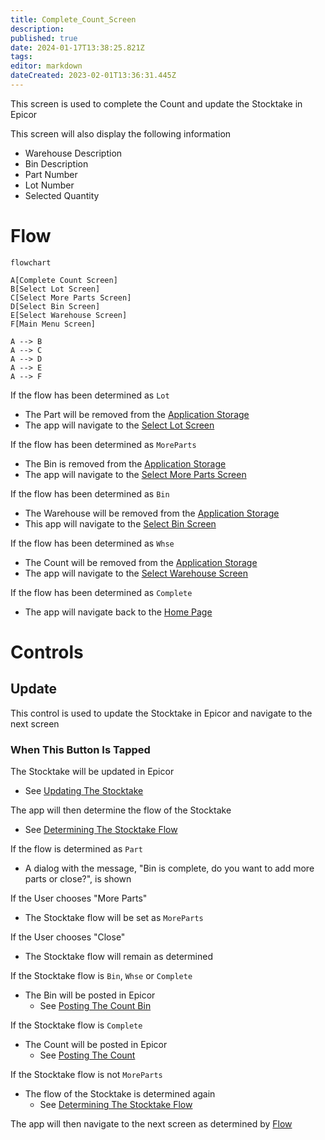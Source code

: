 ```yaml
---
title: Complete_Count_Screen
description: 
published: true
date: 2024-01-17T13:38:25.821Z
tags: 
editor: markdown
dateCreated: 2023-02-01T13:36:31.445Z
---
```


This screen is used to complete the Count and update the Stocktake in Epicor

This screen will also display the following information
- Warehouse Description
- Bin Description
- Part Number
- Lot Number
- Selected Quantity

# Flow
```mermaid
flowchart

A[Complete Count Screen]
B[Select Lot Screen]
C[Select More Parts Screen]
D[Select Bin Screen]
E[Select Warehouse Screen]
F[Main Menu Screen]

A --> B
A --> C
A --> D
A --> E
A --> F
```

If the flow has been determined as `Lot`
- The Part will be removed from the [Application Storage](../../../Application_Storage.md)
- The app will navigate to the [Select Lot Screen](./Select_Lot_Screen.md)

If the flow has been determined as `MoreParts`
- The Bin is removed from the [Application Storage](../../../Application_Storage.md)
- The app will navigate to the [Select More Parts Screen](./Select_More_Parts_Screen.md)

If the flow has been determined as `Bin`
- The Warehouse will be removed from the [Application Storage](../../../Application_Storage.md)
- This app will navigate to the [Select Bin Screen](./Select_Bin_Screen.md)

If the flow has been determined as `Whse`
- The Count will be removed from the [Application Storage](../../../Application_Storage.md)
- The app will navigate to the [Select Warehouse Screen](./Select_Warehouse_Screen.md)

If the flow has been determined as `Complete`
- The app will navigate back to the [Home Page](../../Home_Page.md)
# Controls
## Update
This control is used to update the Stocktake in Epicor and navigate to the next screen

### When This Button Is Tapped
The Stocktake will be updated in Epicor
- See [Updating The Stocktake](../Epicor_Processes.md#updating-the-stocktake)

The app will then determine the flow of the Stocktake
- See [Determining The Stocktake Flow](../Epicor_Processes.md#determining-the-stocktake-flow)

If the flow is determined as `Part`
- A dialog with the message, "Bin is complete, do you want to add more parts or close?", is shown

If the User chooses "More Parts"
- The Stocktake flow will be set as `MoreParts`

If the User chooses "Close"
- The Stocktake flow will remain as determined

If the Stocktake flow is `Bin`, `Whse` or `Complete`
- The Bin will be posted in Epicor
	- See [Posting The Count Bin](../Epicor_Processes.md#posting-the-count-bin)

If the Stocktake flow is `Complete`
- The Count will be posted in Epicor
	- See [Posting The Count](../Epicor_Processes.md#posting-the-count)

If the Stocktake flow is not `MoreParts`
- The flow of the Stocktake is determined again
	- See [Determining The Stocktake Flow](../Epicor_Processes.md#determining-the-stocktake-flow)

The app will then navigate to the next screen as determined by [Flow](#flow)